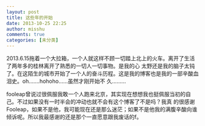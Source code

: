 ```yaml
---
layout: post
title: 这些年的开始
date: 2013-10-25 22:25
author: misshu
comments: true
categories: [未分类]
---
```

2013.6.15拖着一个大拉箱，一个人就这样不顾一切踏上北上的火车。离开了生活了两年多的桂林离开了熟悉的一切人一切事物。是我的心 太野还是我的脑子太钝了。在这陌生的城市开始了一个人的奋斗历程。这是我的博客也是我的一部辛酸血泪史。oh…….hohoho……虽然才刚开始不 久………

fooleap曾说过很佩服我敢一个人跑来北京，其实现在想想我也挺佩服当初的自己。不过如果没有一时半会的冲动也就不会有这个博客了不是吗？我真 的很感谢Fooleap，如果不是他，我可能现在还是那么迷茫；如果不是他我的满腹辛酸向谁倾诉呢。所以我最感谢的还是那个一直愿意跟我废话的f。
